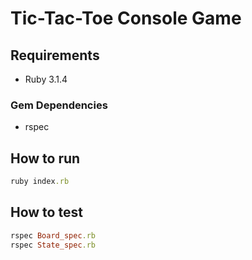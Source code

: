 # Tic-Tac-Toe Console Game

## Requirements

- Ruby 3.1.4
### Gem Dependencies

- rspec

## How to run

```ruby
ruby index.rb
```

## How to test

```ruby
rspec Board_spec.rb
rspec State_spec.rb
```

